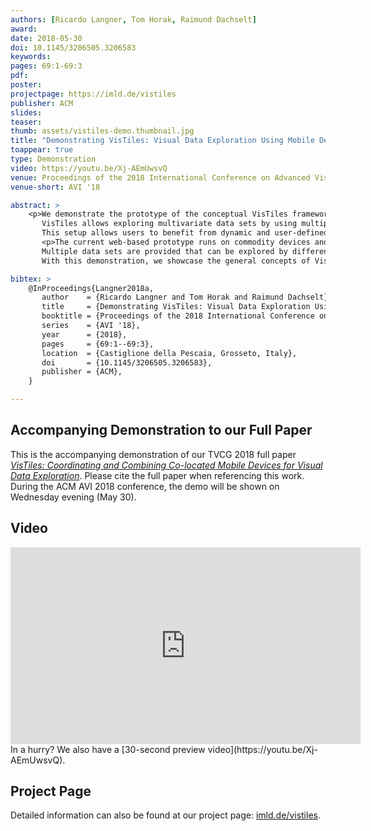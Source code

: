 ```yaml
---
authors: [Ricardo Langner, Tom Horak, Raimund Dachselt]
award:
date: 2018-05-30
doi: 10.1145/3206505.3206583
keywords:
pages: 69:1-69:3
pdf:
poster:
projectpage: https://imld.de/vistiles
publisher: ACM
slides:
teaser:
thumb: assets/vistiles-demo.thumbnail.jpg
title: "Demonstrating VisTiles: Visual Data Exploration Using Mobile Devices"
toappear: true
type: Demonstration
video: https://youtu.be/Xj-AEmUwsvQ
venue: Proceedings of the 2018 International Conference on Advanced Visual Interfaces
venue-short: AVI '18

abstract: >
    <p>We demonstrate the prototype of the conceptual VisTiles framework.
       VisTiles allows exploring multivariate data sets by using multiple coordinated views that are distributed across a set of mobile devices.
       This setup allows users to benefit from dynamic and user-defined interface arrangements and to easily initiate co-located data exploration sessions.</p>
       <p>The current web-based prototype runs on commodity devices and is able to determine the spatial device arrangement by either a cross-device pinch gesture or an external tracking system.
       Multiple data sets are provided that can be explored by different visualizations (e.g., scatterplots, parallel coordinate plots, stream graphs).
       With this demonstration, we showcase the general concepts of VisTiles and discuss ideas for enhancements as well the potential for application cases beyond data analysis.</p>

bibtex: >
    @InProceedings{Langner2018a,
       author    = {Ricardo Langner and Tom Horak and Raimund Dachselt},
       title     = {Demonstrating VisTiles: Visual Data Exploration Using Mobile Devices},
       booktitle = {Proceedings of the 2018 International Conference on Advanced Visual Interfaces},
       series    = {AVI '18},
       year      = {2018},
       pages     = {69:1--69:3},
       location  = {Castiglione della Pescaia, Grosseto, Italy},
       doi       = {10.1145/3206505.3206583},
       publisher = {ACM},
    }

---
```


## Accompanying Demonstration to our Full Paper
This is the accompanying demonstration of our TVCG 2018 full paper [*VisTiles: Coordinating and Combining Co-located Mobile Devices for Visual Data Exploration*](/publications/2018/vistiles/).
Please cite the full paper when referencing this work.
During the ACM AVI 2018 conference, the demo will be shown on Wednesday evening (May 30).

## Video
<iframe width="560" height="315" src="https://www.youtube.com/embed/8MxPAMKmkSM" frameborder="0" gesture="media" allow="encrypted-media" allowfullscreen></iframe>
In a hurry? We also have a [30-second preview video](https://youtu.be/Xj-AEmUwsvQ).

## Project Page
Detailed information can also be found at our project page: [imld.de/vistiles](https://imld.de/vistiles).
